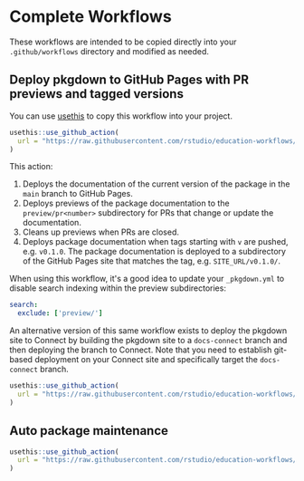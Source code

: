# Complete Workflows

These workflows are intended to be copied directly into your `.github/workflows` directory and modified as needed.

## Deploy pkgdown to GitHub Pages with PR previews and tagged versions

You can use [usethis](https://usethis.r-lib.org) to copy this workflow into your project.

```r
usethis::use_github_action(
  url = "https://raw.githubusercontent.com/rstudio/education-workflows/main/examples/pkgdown.yaml"
)
```

This action:

1. Deploys the documentation of the current version of the package in the `main` branch to GitHub Pages.
2. Deploys previews of the package documentation to the `preview/pr<number>` subdirectory for PRs that change or update the documentation.
3. Cleans up previews when PRs are closed.
4. Deploys package documentation when tags starting with `v` are pushed, e.g. `v0.1.0`. The package documentation is deployed to a subdirectory of the GitHub Pages site that matches the tag, e.g. `SITE_URL/v0.1.0/`.

When using this workflow, it's a good idea to update your `_pkgdown.yml` to disable search indexing within the preview subdirectories:

```yaml
search:
  exclude: ['preview/']
```

An alternative version of this same workflow exists to deploy the pkgdown site to Connect by building the pkgdown site to a `docs-connect` branch and then deploying the branch to Connect. Note that you need to establish git-based deployment on your Connect site and specifically target the `docs-connect` branch.

```r
usethis::use_github_action(
  url = "https://raw.githubusercontent.com/rstudio/education-workflows/main/examples/pkgdown-connect.yaml"
)
```


## Auto package maintenance

```r
usethis::use_github_action(
  url = "https://raw.githubusercontent.com/rstudio/education-workflows/main/examples/auto-pkg-maintenance.yaml"
)
```
